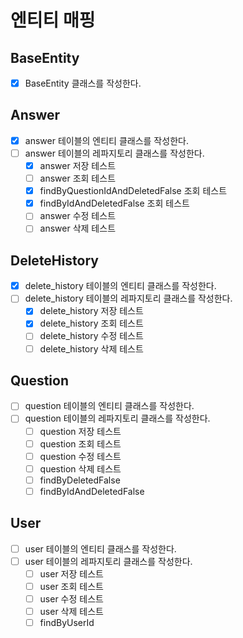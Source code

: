 # 엔티티 매핑

## BaseEntity
- [x] BaseEntity 클래스를 작성한다.

## Answer
- [X] answer 테이블의 엔티티 클래스를 작성한다.
- [ ] answer 테이블의 레파지토리 클래스를 작성한다.
    - [x] answer 저장 테스트
    - [ ] answer 조회 테스트
    - [x] findByQuestionIdAndDeletedFalse 조회 테스트
    - [x] findByIdAndDeletedFalse 조회 테스트
    - [ ] answer 수정 테스트
    - [ ] answer 삭제 테스트

## DeleteHistory
- [x] delete_history 테이블의 엔티티 클래스를 작성한다.
- [ ] delete_history 테이블의 레파지토리 클래스를 작성한다.
    - [x] delete_history 저장 테스트
    - [x] delete_history 조회 테스트
    - [ ] delete_history 수정 테스트
    - [ ] delete_history 삭제 테스트

## Question
- [ ] question 테이블의 엔티티 클래스를 작성한다.
- [ ] question 테이블의 레파지토리 클래스를 작성한다.
    - [ ] question 저장 테스트
    - [ ] question 조회 테스트
    - [ ] question 수정 테스트
    - [ ] question 삭제 테스트
    - [ ] findByDeletedFalse
    - [ ] findByIdAndDeletedFalse

## User
- [ ] user 테이블의 엔티티 클래스를 작성한다.
- [ ] user 테이블의 레파지토리 클래스를 작성한다.
    - [ ] user 저장 테스트
    - [ ] user 조회 테스트
    - [ ] user 수정 테스트
    - [ ] user 삭제 테스트
    - [ ] findByUserId
